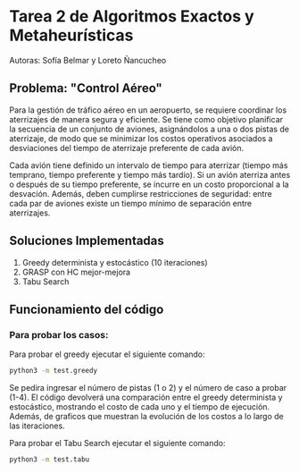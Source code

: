 # Tarea 2 de Algoritmos Exactos y Metaheurísticas
Autoras: Sofía Belmar y Loreto Ñancucheo

## Problema: "Control Aéreo"
Para la gestión de tráfico aéreo en un aeropuerto, se requiere coordinar los aterrizajes de manera segura y eficiente. Se tiene como objetivo planificar la secuencia de un conjunto de aviones, asignándolos a una o dos pistas de aterrizaje, de modo que se minimizar los costos operativos asociados a desviaciones del tiempo de aterrizaje preferente de cada avión.

Cada avión tiene definido un intervalo de tiempo para aterrizar (tiempo más temprano, tiempo preferente y tiempo más tardío). Si un avión aterriza antes o después de su tiempo preferente, se incurre en un costo proporcional a la desvación. Además, deben cumplirse restricciones de seguridad: entre cada par de aviones existe un tiempo mínimo de separación entre aterrizajes.

## Soluciones Implementadas

1. Greedy determinista y estocástico (10 iteraciones)
2. GRASP con HC mejor-mejora
3. Tabu Search

## Funcionamiento del código

### Para probar los casos:
Para probar el greedy ejecutar el siguiente comando:
```bash
python3 -m test.greedy
```

Se pedira ingresar el número de pistas (1 o 2) y el número de caso a probar (1-4). El código devolverá una comparación entre el greedy determinista y estocástico, mostrando el costo de cada uno y el tiempo de ejecución. Además, de graficos que muestran la evolución de los costos a lo largo de las iteraciones. 



Para probar el Tabu Search ejecutar el siguiente comando:
```bash
python3 -m test.tabu
```